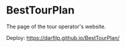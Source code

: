 # BestTourPlan
The page of the tour operator's website.

Deploy: https://darfilp.github.io/BestTourPlan/
